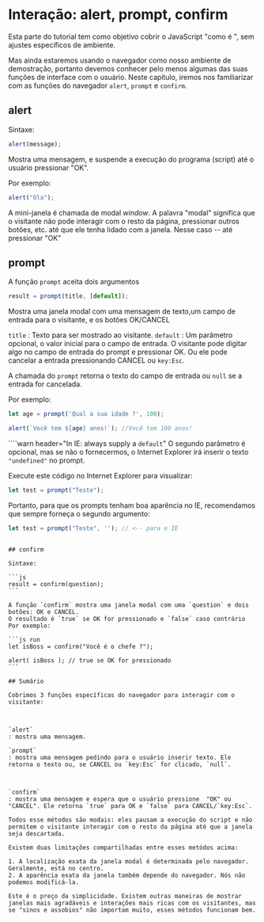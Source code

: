 # Interação: alert, prompt, confirm

Esta parte do tutorial tem como objetivo cobrir o JavaScript  "como é ", sem ajustes específicos de ambiente.

Mas ainda estaremos usando o navegador como nosso ambiente de demostração, portanto devemos conhecer pelo menos algumas das suas funções de interface com o usuário. Neste capítulo, iremos nos familiarizar com as funções do navegador `alert`, `prompt` e `confirm`.

## alert

Sintaxe:

```js
alert(message);
```

Mostra uma mensagem, e suspende a execução do programa (script) até o usuário pressionar "OK".

Por exemplo:

```js run
alert("Ola");
```

A mini-janela é chamada de modal  *window*. A palavra "modal" significa que o visitante não pode interagir com o resto da página, pressionar outros botões, etc. até que ele tenha lidado com a janela. Nesse caso -- até pressionar "OK"

## prompt

A função `prompt`  aceita dois argumentos

```js no-beautify
result = prompt(title, [default]);
```

Mostra uma janela modal com uma mensagem de texto,um campo de entrada para o visitante, e os botões OK/CANCEL

`title`
: Texto para ser mostrado ao visitante.
`default`
: Um parâmetro opcional, o valor inicial para o campo de entrada.
O visitante pode digitar algo no campo de entrada do prompt e pressionar OK. Ou ele pode cancelar a entrada pressionando CANCEL ou `key:Esc`.



A chamada do `prompt` retorna o texto do campo de entrada ou `null` se a entrada for cancelada.

Por exemplo:

```js run
let age = prompt('Qual a sua idade ?', 100);

alert(`Você tem ${age} anos!`); //Você tem 100 anos!
```

````warn header="In IE: always supply a `default`"
O segundo parâmetro é opcional, mas se não o fornecermos, o Internet Explorer irá inserir o texto `"undefined"` no prompt.

Execute este código no Internet Explorer para visualizar:

```js run
let test = prompt("Teste");
```

Portanto, para que os prompts tenham boa aparência no IE, recomendamos que sempre forneça o segundo argumento:

```js run
let test = prompt("Teste", ''); // <-- para o IE
```
````

## confirm

Sintaxe:

```js
result = confirm(question);
```

A função `confirm` mostra uma janela modal com uma `question` e dois botões: OK e CANCEL.
O resultado é `true` se OK for pressionado e `false` caso contrário
Por exemplo:

```js run
let isBoss = confirm("Você é o chefe ?");

alert( isBoss ); // true se OK for pressionado
```

## Sumário

Cobrimos 3 funções específicas do navegador para interagir com o visitante:



`alert`
: mostra uma mensagem.

`prompt`
: mostra uma mensagem pedindo para o usuário inserir texto. Ele retorna o texto ou, se CANCEL ou `key:Esc` for clicado, `null`.



`confirm`
: mostra uma mensagem e espera que o usuário pressione  "OK" ou "CANCEL". Ele retorna `true` para OK e `false` para CANCEL/`key:Esc`.

Todos esse métodos são modais: eles pausam a execução do script e não permitem o visitante interagir com o resto da página até que a janela seja descartada.

Existem duas limitações compartilhadas entre esses metódos acima:

1. A localização exata da janela modal é determinada pelo navegador. Geralmente, está no centro.
2. A aparência exata da janela também depende do navegador. Nós não podemos modificá-la.

Este é o preço da simplicidade. Existem outras maneiras de mostrar janelas mais agradáveis e interações mais ricas com os visitantes, mas se "sinos e assobios" não importam muito, esses métodos funcionam bem.